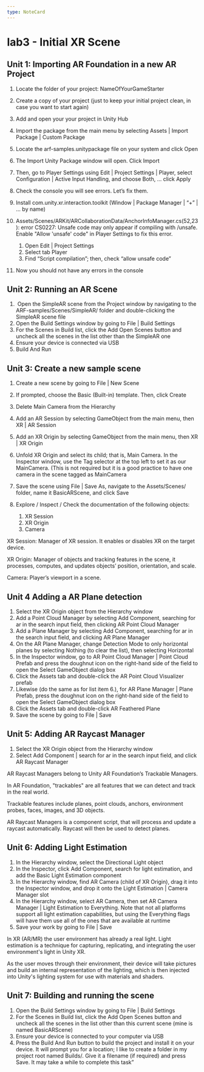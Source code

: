 ```yaml
---
type: NoteCard
---
```


# lab3 - Initial XR Scene
## Unit 1: Importing AR Foundation in a new AR Project

1.  Locate the folder of your project: NameOfYourGameStarter

2.  Create a copy of your project (just to keep your initial project clean, in case you want to start again)

3.  Add and open your your project in Unity Hub

4.  Import the package from the main menu by selecting Assets | Import Package | Custom Package

5.  Locate the arf-samples.unitypackage file on your system and click Open

6.  The Import Unity Package window will open. Click Import

7.  Then, go to Player Settings using Edit | Project Settings | Player, select Configuration | Active Input Handling, and choose Both, … click Apply

8.  Check the console you will see errors. Let’s fix them.

9.  Install com.unity.xr.interaction.toolkit (Window | Package Manager | “+” | … by name)

10. Assets/Scenes/ARKit/ARCollaborationData/AnchorInfoManager.cs(52,23): error CS0227: Unsafe code may only appear if compiling with /unsafe. Enable "Allow 'unsafe' code" in Player Settings to fix this error.

    1.  Open Edit | Project Settings
    2.  Select tab Player
    3.  Find “Script compilation”; then, check “allow unsafe code”

11. Now you should not have any errors in the console

## Unit 2: Running an AR Scene

1.   Open the SimpleAR scene from the Project window by navigating to the ARF-samples/Scenes/SimpleAR/ folder and double-clicking the SimpleAR scene file
2.  Open the Build Settings window by going to File | Build Settings
3.  For the Scenes in Build list, click the Add Open Scenes button and uncheck all the scenes in the list other than the SimpleAR one
4.  Ensure your device is connected via USB
5.  Build And Run

## Unit 3: Create a new sample scene

1.  Create a new scene by going to File | New Scene

2.  If prompted, choose the Basic (Built-in) template. Then, click Create

3.  Delete Main Camera from the Hierarchy

4.  Add an AR Session by selecting GameObject from the main menu, then XR | AR Session

5.  Add an XR Origin by selecting GameObject from the main menu, then XR | XR Origin

6.  Unfold XR Origin and select its child; that is, Main Camera. In the Inspector window, use the Tag selector at the top left to set it as our MainCamera. (This is not required but it is a good practice to have one camera in the scene tagged as MainCamera

7.  Save the scene using File | Save As, navigate to the Assets/Scenes/ folder, name it BasicARScene, and click Save

8.  Explore / Inspect / Check the documentation of the following objects: 

    1.  XR Session
    2.  XR Origin
    3.  Camera

XR Session: Manager of XR session. It enables or disables XR on the target device.

XR Origin: Manager of objects and tracking features in the scene, it processes, computes, and updates objects’ position, orientation, and scale.

Camera: Player’s viewport in a scene.

## Unit 4 Adding a AR Plane detection

1.  Select the XR Origin object from the Hierarchy window
2.  Add a Point Cloud Manager by selecting Add Component, searching for ar in the search input field, then clicking AR Point Cloud Manager
3.  Add a Plane Manager by selecting Add Component, searching for ar in the search input field, and clicking AR Plane Manager
4.  On the AR Plane Manager, change Detection Mode to only horizontal planes by selecting Nothing (to clear the list), then selecting Horizontal
5.  In the Inspector window, go to AR Point Cloud Manager | Point Cloud Prefab and press the doughnut icon on the right-hand side of the field to open the Select GameObject dialog box
6.  Click the Assets tab and double-click the AR Point Cloud Visualizer prefab
7.  Likewise (do the same as for list item 6.), for AR Plane Manager | Plane Prefab, press the doughnut icon on the right-hand side of the field to open the Select GameObject dialog box
8.  Click the Assets tab and double-click AR Feathered Plane
9.  Save the scene by going to File | Save

## Unit 5: Adding AR Raycast Manager

1.  Select the XR Origin object from the Hierarchy window
2.  Select Add Component | search for ar in the search input field, and click AR Raycast Manager

AR Raycast Managers belong to Unity AR Foundation’s Trackable Managers.

In AR Foundation, "trackables" are all features that we can detect and track in the real world.

Trackable features include planes, point clouds, anchors, environment probes, faces, images, and 3D objects.

AR Raycast Managers is a component script, that will process and update a raycast automatically. Raycast will then be used to detect planes.

## Unit 6: Adding Light Estimation

1.  In the Hierarchy window, select the Directional Light object
2.  In the Inspector, click Add Component, search for light estimation, and add the Basic Light Estimation component
3.  In the Hierarchy window, find AR Camera (child of XR Origin), drag it into the Inspector window, and drop it onto the Light Estimation | Camera Manager slot
4.  In the Hierarchy window, select AR Camera, then set AR Camera Manager | Light Estimation to Everything. Note that not all platforms support all light estimation capabilities, but using the Everything flags will have them use all of the ones that are available at runtime
5.  Save your work by going to File | Save

In XR (AR/MR) the user environment has already a real light. Light estimation is a technique for capturing, replicating, and integrating the user environment's light in Unity XR.

As the user moves through their environment, their device will take pictures and build an internal representation of the lighting, which is then injected into Unity's lighting system for use with materials and shaders.

## Unit 7: Building and running the scene

1.  Open the Build Settings window by going to File | Build Settings
2.  For the Scenes in Build list, click the Add Open Scenes button and uncheck all the scenes in the list other than this current scene (mine is named BasicARScene)
3.  Ensure your device is connected to your computer via USB
4.  Press the Build And Run button to build the project and install it on your device. It will prompt you for a location; I like to create a folder in my project root named Builds/. Give it a filename (if required) and press Save. It may take a while to complete this task”